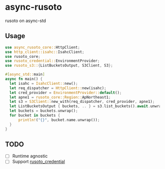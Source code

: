 # async-rusoto

rusoto on async-std

## Usage

```rust
use async_rusoto_core::HttpClient;
use http_client::isahc::IsahcClient;
use rusoto_core;
use rusoto_credential::EnvironmentProvider;
use rusoto_s3::{ListBucketsOutput, S3Client, S3};

#[async_std::main]
async fn main() {
  let isahc = IsahcClient::new();
  let req_dispatcher = HttpClient::new(isahc);
  let cred_provider = EnvironmentProvider::default();
  let apne1 = rusoto_core::Region::ApNortheast1;
  let s3 = S3Client::new_with(req_dispatcher, cred_provider, apne1);
  let ListBucketsOutput { buckets, .. } = s3.list_buckets().await.unwrap();
  let buckets = buckets.unwrap();
  for bucket in buckets {
      println!("{}", bucket.name.unwrap());
  }
}
```

## TODO

- [ ] Runtime agnostic
- [ ] Support [rusoto_credential](https://docs.rs/rusoto_credential/)
